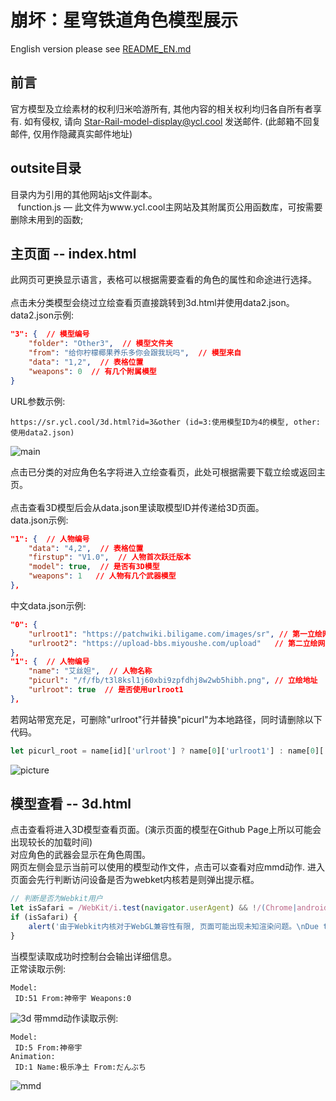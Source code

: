 # 崩坏：星穹铁道角色模型展示
English version please see [README_EN.md][en]
## 前言
官方模型及立绘素材的权利归米哈游所有, 其他内容的相关权利均归各自所有者享有. 如有侵权, 请向 [Star-Rail-model-display@ycl.cool][0] 发送邮件. (此邮箱不回复邮件, 仅用作隐藏真实邮件地址)
## outsite目录
目录内为引用的其他网站js文件副本。<br>
&nbsp;&nbsp;&nbsp;function.js — 此文件为www.ycl.cool主网站及其附属页公用函数库，可按需要删除未用到的函数;<br>
## 主页面 -- index.html
此网页可更换显示语言，表格可以根据需要查看的角色的属性和命途进行选择。<br>
<br>
点击未分类模型会绕过立绘查看页直接跳转到3d.html并使用data2.json。<br>
data2.json示例:

```json
"3": {  // 模型编号
    "folder": "Other3",  // 模型文件夹
    "from": "给你柠檬椰果养乐多你会跟我玩吗",  // 模型来自
    "data": "1,2",  // 表格位置
    "weapons": 0  // 有几个附属模型
}
```

URL参数示例:

```
https://sr.ycl.cool/3d.html?id=3&other (id=3:使用模型ID为4的模型, other:使用data2.json)
```
![main][1]

点击已分类的对应角色名字将进入立绘查看页，此处可根据需要下载立绘或返回主页。<br><br>
点击查看3D模型后会从data.json里读取模型ID并传递给3D页面。<br>
data.json示例:

```json
"1": {  // 人物编号
    "data": "4,2",  // 表格位置
    "firstup": "V1.0",  // 人物首次跃迁版本
    "model": true,  // 是否有3D模型
    "weapons": 1   // 人物有几个武器模型
},
```

中文data.json示例:

```json
"0": {
    "urlroot1": "https://patchwiki.biligame.com/images/sr", // 第一立绘网站根地址
    "urlroot2": "https://upload-bbs.miyoushe.com/upload"   // 第二立绘网站根地址
},
"1": {  // 人物编号
    "name": "艾丝妲",  // 人物名称
    "picurl": "/f/fb/t3l8ksl1j60xbi9zpfdhj8w2wb5hibh.png", // 立绘地址
    "urlroot": true  // 是否使用urlroot1
},
```

若网站带宽充足，可删除"urlroot"行并替换"picurl"为本地路径，同时请删除以下代码。

```javascript
let picurl_root = name[id]['urlroot'] ? name[0]['urlroot1'] : name[0]['urlroot2'] // 判断立绘图片的所属域名前缀

```
![picture][2]

## 模型查看 -- 3d.html
点击查看将进入3D模型查看页面。(演示页面的模型在Github Page上所以可能会出现较长的加载时间)<br>
对应角色的武器会显示在角色周围。<br>
网页左侧会显示当前可以使用的模型动作文件，点击可以查看对应mmd动作.
进入页面会先行判断访问设备是否为webket内核若是则弹出提示框。

```javascript
// 判断是否为Webkit用户
let isSafari = /WebKit/i.test(navigator.userAgent) && !/(Chrome|android)/i.test(navigator.userAgent);
if (isSafari) {
	alert('由于Webkit内核对于WebGL兼容性有限, 页面可能出现未知渲染问题。\nDue to the limited compatibility of the Webkit kernel for WebGL, pages may have unknown rendering issues.')
}
```

当模型读取成功时控制台会输出详细信息。<br>
正常读取示例:
```
Model:
 ID:51 From:神帝宇 Weapons:0
```
![3d][3]
带mmd动作读取示例:
```
Model:
 ID:5 From:神帝宇
Animation:
 ID:1 Name:极乐净土 From:だんぶち
```
![mmd][4]

[en]: README_EN.md
[0]: mailto:Star-Rail-model-display@ycl.cool
[1]: https://www.ycl.cool/blog/usr/uploads/2024/06/786176234.jpg
[2]: https://www.ycl.cool/blog/usr/uploads/2024/06/2019666578.jpg
[3]: https://www.ycl.cool/blog/usr/uploads/2024/06/3134407100.jpeg
[4]: https://www.ycl.cool/blog/usr/uploads/2024/06/2736328017.jpeg